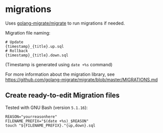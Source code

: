 # migrations

Uses [golang-migrate/migrate](https://github.com/golang-migrate/migrate) to run migrations if needed.

Migration file naming:

```console
# Update
{timestamp}_{title}.up.sql
# Rollback
{timestamp}_{title}.down.sql
```

(Timestamp is generated using `date +%s` command)

For more information about the migration library, see https://github.com/golang-migrate/migrate/blob/master/MIGRATIONS.md

## Create ready-to-edit Migration files

Tested with GNU Bash (version `5.1.16`):

```console
REASON="yourreasonhere"
FILENAME_PREFIX="$(date +%s)_$REASON"
touch "${FILENAME_PREFIX}."{up,down}.sql
```
